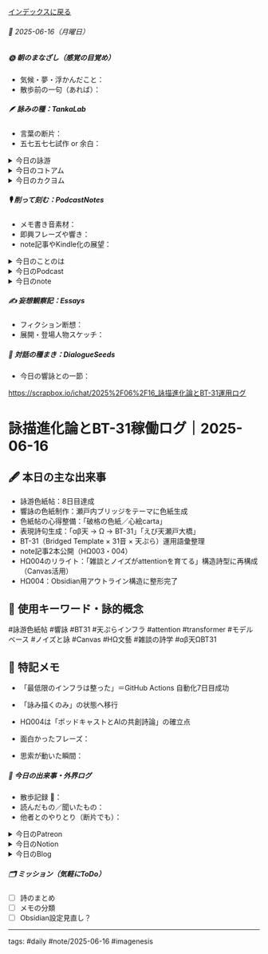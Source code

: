 [インデックスに戻る](../../../DialogueSeeds_2025-26.md)
###### 📅 2025-06-16（月曜日）

##### 🌞 朝のまなざし（感覚の目覚め）
- 気候・夢・浮かんだこと：
- 散歩前の一句（あれば）：

##### 🪶 詠みの種：TankaLab
- 言葉の断片：
- 五七五七七試作 or 余白：

<details>
<summary>今日の詠游</summary>

瀬戸内｜ブリッジ
坂をいでて　凪の潮風　ストリート
ぐるり巡りて　与島でやすむ

病院｜廊下
あこがれし　ナースドクター　いまいずこ
いつの間にやら　年したばかり

中古｜ぎこぎこぎ
ちゅうぶるな　自転車こいで　あぜ道を
三角乗りする　子らの影ゆく

みゃ｜昼夜
ミャンマーの
ビル間にのぞく陰光り
昼間のまんま夜に挟まれ

詠游四題　令和7年6月16日
脈絡なき偶発文字列
瀬戸内中古夜戦病院

心得｜詠游色紙
破格の色紙
日々の彩り
綴りて描く

心絵｜carta
色紙帖
正方形とは限らない
思いのままに絵描く心得

</details>
<details>
<summary>今日のコトアム</summary>


</details>
<details>
<summary>今日のカクヨム</summary>


</details>

##### 🎙 削って刻む：PodcastNotes
- メモ書き音素材：
- 即興フレーズや響き：
- note記事やKindle化の展望：

<details>
<summary>今日のことのは</summary>

🍃**ことのは｜16 June 2025**
**本日のアフタートーク［要約と目次］**
> ことのはGXでは、AIを活用した言葉のデータベース、ScrapboxおよびそのエディティングツールObsidian、Cursorを通じて、ポッドキャストの内容が効率的にアウトプットされています。また、Notionを用いた情報の整理と公開に加え、AIとのやりとりが進化していることも紹介されています。（AI summary）
> **目次**
> [ポッドキャストとAIの活用](https://listen.style/p/radiocampus/uhjj9po8#chapter1)　[00:00](https://listen.style/p/radiocampus/uhjj9po8#chapter1)  
> [未来のテキスト編集](https://listen.style/p/radiocampus/uhjj9po8#chapter2)　[04:46](https://listen.style/p/radiocampus/uhjj9po8#chapter2)
> **▷過去との葉**　[**ことのは｜16 June 2024**](https://listen.style/p/radiocampus/6qozlyvw)**｜**[**Patreon**](https://www.patreon.com/posts/kotonoha-16-june-110563424)

🍁**ことのは｜6月15日(日)**
**毎日のblogつぶやき**
> はい、6月15日のブログつぶやきです。
> 今日は結構、涼しかったですね。最高気温23、4度ぐらいで、夜も結構15度ぐらいまで下がって過ごしやすい一日でした。
> 冬一郎くんはご近所散歩と公園散歩、夜はウンチ出ました。今バルコニーで横になってゴロンしてます。毛がだいぶ抜けて、だいぶ抜けきったかなーっていう感じですね。真夏顔になってきました。そんな冬一郎くんです。
> あとは民泊ゲストハウス、二泊の方が今朝チェックアウトしていきました。冬一郎くんといろいろ遊んでましたね。なんか一生懸命、動画ばっかり撮ってましたけどね。動画好きなんですかね。
> ポッドキャストは、しゃべれるだけしゃべる、それから、夕刊ことのはギャラクシーですね。それから、はじらぢさんでぃを配信してます。
> それからnote記事を1本だけですね。実はもう原稿はいっぱいできてるんですけども、なかなかやってられなくて、今日はnote記事1本。
> AIは短歌で進化するか?チャットGPTくんが私の原稿をもとにまとめてくれました。もうポッドキャストで語ったログで記事を作ってくれるようになりましたね。どんどん量産して、次々とじゃあ次行きましょう、じゃあ次行きましょう、じゃあ次行きましょうって、どんどん企画が出て、どんどん記事ができている、、、、[…続きをblogで読む](https://jimt.hatenablog.com/entry/2025/06/15/232641#%E4%BB%8A%E6%97%A5%E3%81%AE%E3%81%A4%E3%81%B6%E3%82%84%E3%81%8D15-June-2025)

**新着Podcasts**
[**はじらぢさんでぃ #055 -それって意味あるの？- HRC season5**](https://listen.style/p/radiocampus/8u0pf3wn)**｜**LISTEN｜[Spotify](https://open.spotify.com/episode/7x2rIzFToYM4qjTk9PA7Id)
[**【しゃべれるだけしゃべる】#0191 カオスでノイジーなトークに意味はあるかといえば大いにあるよの話 from Radiotalk**](https://listen.style/p/twilight/ipnszwex)**｜**LISTEN｜[Radiotalk](https://radiotalk.jp/talk/1320402)
[**ことのはGX｜15 June 2025**](https://listen.style/p/radiocampus/ds2seq9i)**｜**LISTEN｜[Patreon](https://www.patreon.com/posts/kotonohagx-15-131496917)
[**blog****｜****15 June 2025**](https://listen.style/p/inmymind/vk78xcii)**｜**LISTEN

</details>
<details>
<summary>今日のPodcast</summary>

[**343 声to字de隔日記｜音声配信いろいろと下書きファイルと概要欄の活用と音声ファーストなことばのデータベースとAIと協働するテキストエディティングの技法と実践の話**](https://listen.style/p/cafe/8zj9zuox)**｜**LISTEN
[**【早起きは三文の徳】美しきコスモス？｜十六｜水無月 2025 from Radiotalk**](https://listen.style/p/twilight/wt8we1vs)**｜**LISTEN｜[Radiotalk](https://radiotalk.jp/talk/1320636)
[**ことのはGX｜16 June 2025**](https://listen.style/p/radiocampus/uhjj9po8)**｜**LISTEN｜[Patreon](https://www.patreon.com/posts/kotonohagx-16-131565571)
[**blog****｜****16 June 2025**](https://listen.style/p/inmymind/pqgcaep3)**｜**LISTEN

</details>
<details>
<summary>今日のnote</summary>

[**HΩ003｜日本語に綴られし者として──短歌と論理と思索のあいだで 【HosToAI文藝#03】**](https://note.com/takahashihajime/n/ncaac779126e2)
[**HΩ004｜モデルフリーを越えて──雑談とノイズが育てるAIとホモ・サピエンス 【HosToAI文藝#04】**](https://note.com/takahashihajime/n/n3849278604d7)

</details>

##### ✍️ 妄想観察記：Essays
- フィクション断想：
- 展開・登場人物スケッチ：

##### 🌱 対話の種まき：DialogueSeeds
- 今日の響詠との一節：

https://scrapbox.io/ichat/2025%2F06%2F16_詠描進化論とBT-31運用ログ

# 詠描進化論とBT-31稼働ログ｜2025-06-16

## 🖋️ 本日の主な出来事

- 詠游色紙帖：8日目達成
- 響詠の色紙制作：瀬戸内ブリッジをテーマに色紙生成
- 色紙帖の心得整備：「破格の色紙／心絵carta」
- 表現詩句生成：「αβ天 → Ω → BT-31」「えび天瀬戸大橋」
- BT-31（Bridged Template × 31音 × 天ぷら）運用語彙整理
- note記事2本公開（HΩ003・004）
- HΩ004のリライト：「雑談とノイズがattentionを育てる」構造詩型に再構成（Canvas活用）
- HΩ004：Obsidian用アウトライン構造に整形完了

## 🧠 使用キーワード・詠的概念
#詠游色紙帖 #響詠 #BT31 #天ぷらインフラ #attention #transformer #モデルベース #ノイズと詠 #Canvas #HΩ文藝 #雑談の詩学 #αβ天ΩBT31

## 📌 特記メモ
- 「最低限のインフラは整った」＝GitHub Actions 自動化7日目成功
- 「詠み描くのみ」の状態へ移行
- HΩ004は「ポッドキャストとAIの共創詩論」の確立点

- 面白かったフレーズ：
- 思索が動いた瞬間：

##### 📌 今日の出来事・外界ログ
- 散歩記録 🐾：
- 読んだもの／聞いたもの：
- 他者とのやりとり（断片でも）：

<details>
<summary>今日のPatreon</summary>


</details>
<details>
<summary>今日のNotion</summary>

[瀬戸内の風、めぐりて与島へ。](https://rebel-tortoise-b95.notion.site/214bed03031581da9d70ffb39f546c0e)｜[**詠游色紙帖｜六月帖 令七**](https://rebel-tortoise-b95.notion.site/20ebed0303158055b80ac0c9224b3e27)
[詠星0020｜R07/06/16](https://scented-spruce-382.notion.site/0020-R07-06-16-212b4b68689181ac920eef8975adfd2c)｜[詠星∞∞ 航海日誌 Galaxy Poets](https://ittekiou.github.io/notion/index.html?path=galaxypoet)
[介 -題 A log｜R07/06/16](https://www.notion.so/A-log-R07-06-16-212b4b6868918089acd1d2cd40c760a2?source=copy_link)｜[介 -題 A log　眺拾詠綴](https://ittekiou.github.io/notion/index.html?path=alog)

</details>
<details>
<summary>今日のBlog</summary>

 [クリエイティブなコンテンツ制作の最新トレンド](https://jimt.hatenablog.com/entry/2025/06/16/231001)

</details>

##### 🗂 ミッション（気軽にToDo）
- [ ] 詩のまとめ
- [ ] メモの分類
- [ ] Obsidian設定見直し？

---
tags: #daily #note/2025-06-16 #imagenesis
